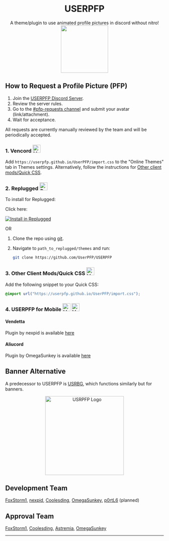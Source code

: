<h1 align="center">USERPFP</h1>
<p align="center">
    A theme/plugin to use animated profile pictures in discord without nitro!
    <br>
    <img height=150 align="center" src="https://i.ibb.co/mbQJSKm/image-2023-07-16-112115872.png">
</p>

## How to Request a Profile Picture (PFP)
1. Join the [USERPFP Discord Server](https://discord.gg/3Qrd8vsT9p).
2. Review the server rules.
3. Go to the [#pfp-requests channel](https://discord.com/channels/1129784704267210844/1130090223783641088) and submit your avatar (link/attachment).
4. Wait for acceptance.

All requests are currently manually reviewed by the team and will be periodically accepted.

### 1. Vencord <img src="https://i.ibb.co/r7T3twT/cbghhgpcnddeihccjmnadmkaejncjndb-logo.webp" alt="Vencord Logo" height=25 />

Add `https://userpfp.github.io/UserPFP/import.css` to the "Online Themes" tab in Themes settings. Alternatively, follow the instructions for [Other client mods/Quick CSS](#3-other-client-modsquick-css-).

### 2. Replugged <img src="https://i.ibb.co/6mdQKcH/109933208-s-200-v-4.png" alt="Replugged Logo" height=25 />

To install for Replugged:

Click here:

[![Install in Replugged](https://img.shields.io/badge/-Install%20in%20Replugged-blue?style=for-the-badge&logo=none)](https://replugged.dev/install?identifier=UserPFP/USERPFP&source=github)

OR

1. Clone the repo using [git](https://docs.github.com/en/get-started/quickstart/set-up-git).
2. Navigate to `path_to_replugged/themes` and run:

   ```sh
   git clone https://github.com/UserPFP/USERPFP
   ```

### 3. Other Client Mods/Quick CSS <img src="https://i.ibb.co/r7T3twT/cbghhgpcnddeihccjmnadmkaejncjndb-logo.webp" alt="Vencord Logo" height=25 />

Add the following snippet to your Quick CSS:

```css
@import url("https://userpfp.github.io/UserPFP/import.css");
```

### 4. USERPFP for Mobile <img src="https://i.ibb.co/vQFh0dy/112445065-s-280-v-4.png" alt="Vendetta Logo" height=25 /> <img src="https://i.ibb.co/VqR0z6X/78881422.png" alt="Vendetta Logo" height=25 />

#### Vendetta

Plugin by nexpid is available [here](https://vendetta.nexpid.xyz/usrpfp)

#### Aliucord

Plugin by OmegaSunkey is available [here](https://github.com/OmegaSunkey/awesomeplugins/raw/builds/UserPFP.zip)

## Banner Alternative

A predecessor to USERPFP is [USRBG](https://github.com/Discord-Custom-Covers/usrbg), which functions similarly but for banners.

<p align="center">
    <img src="https://i.imgur.com/HaFW8J6.png" alt="USRPFP Logo" height=250 />
</p>

## Development Team

[FoxStorm1](https://github.com/Yeetov), [nexpid](https://github.com/nexpid), [Coolesding](https://github.com/coolesding), [OmegaSunkey](https://github.com/OmegaSunkey), [p0rtL6](https://github.com/p0rtL6) (planned)</p>

## Approval Team

[FoxStorm1](https://github.com/Yeetov), [Coolesding](https://github.com/coolesding), [Astremia](https://github.com/Astremia), [OmegaSunkey](https://github.com/OmegaSunkey)

---

